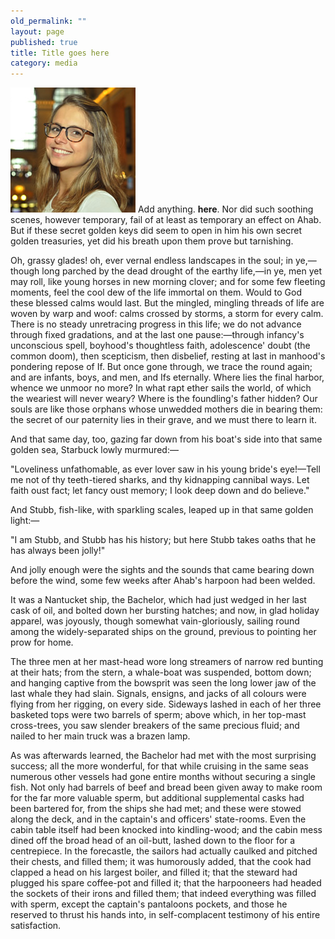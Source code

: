 ```yaml
---
old_permalink: ""
layout: page
published: true
title: Title goes here
category: media
---
```


![model-008.jpg](/assets/img/model-008.jpg) Add anything. **here**. Nor did such soothing scenes, however temporary, fail of at least as temporary an effect on Ahab. But if these secret golden keys did seem to open in him his own secret golden treasuries, yet did his breath upon them prove but tarnishing.

Oh, grassy glades! oh, ever vernal endless landscapes in the soul; in ye,&mdash;though long parched by the dead drought of the earthy life,&mdash;in ye, men yet may roll, like young horses in new morning clover; and for some few fleeting moments, feel the cool dew of the life immortal on them. Would to God these blessed calms would last. But the mingled, mingling threads of life are woven by warp and woof: calms crossed by storms, a storm for every calm. There is no steady unretracing progress in this life; we do not advance through fixed gradations, and at the last one pause:&mdash;through infancy's unconscious spell, boyhood's thoughtless faith, adolescence' doubt (the common doom), then scepticism, then disbelief, resting at last in manhood's pondering repose of If. But once gone through, we trace the round again; and are infants, boys, and men, and Ifs eternally. Where lies the final harbor, whence we unmoor no more? In what rapt ether sails the world, of which the weariest will never weary? Where is the foundling's father hidden? Our souls are like those orphans whose unwedded mothers die in bearing them: the secret of our paternity lies in their grave, and we must there to learn it.

And that same day, too, gazing far down from his boat's side into that same golden sea, Starbuck lowly murmured:&mdash;

"Loveliness unfathomable, as ever lover saw in his young bride's eye!&mdash;Tell me not of thy teeth-tiered sharks, and thy kidnapping cannibal ways. Let faith oust fact; let fancy oust memory; I look deep down and do believe."

And Stubb, fish-like, with sparkling scales, leaped up in that same golden light:&mdash;

"I am Stubb, and Stubb has his history; but here Stubb takes oaths that he has always been jolly!"

And jolly enough were the sights and the sounds that came bearing down before the wind, some few weeks after Ahab's harpoon had been welded.

It was a Nantucket ship, the Bachelor, which had just wedged in her last cask of oil, and bolted down her bursting hatches; and now, in glad holiday apparel, was joyously, though somewhat vain-gloriously, sailing round among the widely-separated ships on the ground, previous to pointing her prow for home.

The three men at her mast-head wore long streamers of narrow red bunting at their hats; from the stern, a whale-boat was suspended, bottom down; and hanging captive from the bowsprit was seen the long lower jaw of the last whale they had slain. Signals, ensigns, and jacks of all colours were flying from her rigging, on every side. Sideways lashed in each of her three basketed tops were two barrels of sperm; above which, in her top-mast cross-trees, you saw slender breakers of the same precious fluid; and nailed to her main truck was a brazen lamp.

As was afterwards learned, the Bachelor had met with the most surprising success; all the more wonderful, for that while cruising in the same seas numerous other vessels had gone entire months without securing a single fish. Not only had barrels of beef and bread been given away to make room for the far more valuable sperm, but additional supplemental casks had been bartered for, from the ships she had met; and these were stowed along the deck, and in the captain's and officers' state-rooms. Even the cabin table itself had been knocked into kindling-wood; and the cabin mess dined off the broad head of an oil-butt, lashed down to the floor for a centrepiece. In the forecastle, the sailors had actually caulked and pitched their chests, and filled them; it was humorously added, that the cook had clapped a head on his largest boiler, and filled it; that the steward had plugged his spare coffee-pot and filled it; that the harpooneers had headed the sockets of their irons and filled them; that indeed everything was filled with sperm, except the captain's pantaloons pockets, and those he reserved to thrust his hands into, in self-complacent testimony of his entire satisfaction.